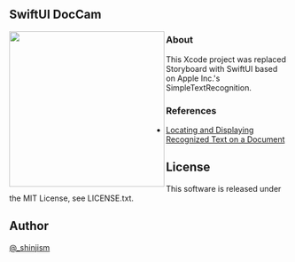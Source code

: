 ## SwiftUI DocCam

<img align="left" src="https://raw.githubusercontent.com/shinjism/Screenshot/master/SwiftUI-DocCam.GIF" width="280">

### About

This Xcode project was replaced Storyboard with SwiftUI based on Apple Inc.'s SimpleTextRecognition.

### References

- [Locating and Displaying Recognized Text on a Document](https://developer.apple.com/documentation/vision/locating_and_displaying_recognized_text_on_a_document)

## License
This software is released under the MIT License, see LICENSE.txt.

## Author
[@_shinjism](https://twitter.com/_shinjism)
